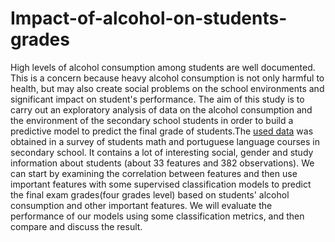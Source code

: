 # Impact-of-alcohol-on-students-grades
High levels of alcohol consumption among students are well documented. This is a concern because heavy alcohol consumption is not only harmful to health, but may also create social problems on the school environments and significant impact on student's performance. The aim of this study is to carry out an exploratory analysis of data on the alcohol consumption and the environment of the secondary school students in order to build a predictive model to predict the final grade of students.The [used data](https://www.kaggle.com/uciml/student-alcohol-consumption) was obtained in a survey of students math and portuguese language courses in secondary school. It contains a lot of interesting social, gender and study information about students (about 33 features and 382 observations). We can start by examining the correlation between features and then use important features with some supervised classification models to predict the final exam grades(four grades level) based on students' alcohol consumption and other important features. We will evaluate the performance of our models using some classification metrics, and then compare and discuss the result.
